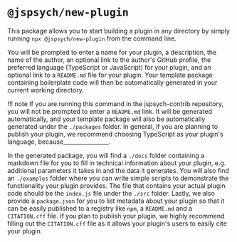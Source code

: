 # `@jspsych/new-plugin`
This package allows you to start building a plugin in any directory by simply running `npx @jspsych/new-plugin` from the command line.

You will be prompted to enter a name for your plugin, a description, the name of the author, an optional link to the author's GitHub profile, the preferred language (TypeScript or JavaScript) for your plugin, and an optional link to a `README.md` file for your plugin. Your template package containing boilerplate code will then be automatically generated in your current working directory.

!!! note
    If you are running this command in the jspsych-contrib repository, you will not be prompted to enter a `README.md` link. It will be generated automatically, and your template package will also be automatically generated under the `./packages` folder. In general, if you are planning to publish your plugin, we recommend choosing TypeScript as your plugin's language, because________________.

In the generated package, you will find a `./docs` folder containing a markdown file for you to fill in technical information about your plugin, e.g. additional parameters it takes in and the data it generates. You will also find an `./examples` folder where you can write simple scripts to demonstrate the functionality your plugin provides. The file that contains your actual plugin code should be the `index.js` file under the `./src` folder. Lastly, we also provide a `package.json` for you to list metadata about your plugin so that it can be easily published to a registry like `npm`, a `README.md` and a `CITATION.cff` file. If you plan to publish your plugin, we highly recommend filling out the `CITATION.cff` file as it allows your plugin's users to easily cite your plugin.
